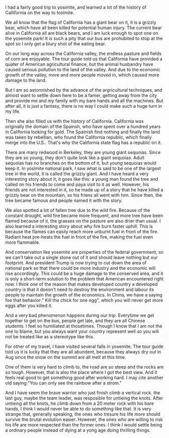 I had a fairly good trip to yosimite, and learned a lot of the history of Callifornia on the way to tosimite.

We all know that the flag of California has a giant bear on it, it is a grizzly bear, which have all been killed for potential human injury. The current bear alive in California all are black bears, and I am luck enough to spot one on the yosemite park! It is such a pity that our bus are prohubited to stop at the spot so I only get a blury shot of the eating bear.

On our long way across the California valley, the endless pasture and fields of corn are enjoyable. The tour guide told us that California have provided a quater of American agricultural finance, but the animal husbandry have caused serious pollution to the land of the valley. And due to the economic growth of the valley, more and more people moved in, which caused more damage to the land.

But I am so astonnished by the advance of the argricultural techniques, and almost want to settle down here to be a famer, getting away from the city and provide me and my family with my bare hands and all the machines. But after all, it is just a fantasy, there is no way I could make such a huge turn in my life.

Then she also filled us with the history of California. California was originally the domain of the Spainsh, who have spent over a hundred years in California looking for gold. The Spainish find nothing and finally the land was taken by rebellian, who found the California republic, which finally merge into the U.S.. That's why the California state flag has a republic on it.

There are many redwood in Berkeley, they are young giant sequoias. Since they are so young, they don't quite look like a giant sequoias. Adult sequoias has no branches on the bottom of it, but young sequoias would keep it. In yosimite national park, I saw what is said to be one of the largest tree in the world, it is called the grizzly giant. And I have heard a very interesting story about it, it goes like this: a young man found the tree and called on his friends to come and paya visit to it as well. However, his friends are not interested in it, so he made up of a story that he have killed a grizzly bear on the mountain, so his friens all went with him. Since then, the tree became famous and people named it with the story.

We also spotted a lot of fallen tree due to the wild fire. Because of the constant drought, wild fire became more frequent, and more tree have been flamed because of it, the grasses on the pasture are also drier than usual. I also learned a interesting story about why fire burn faster uphill. This is because the flames can easily reach more unburnt fuel in front of the fire. Radiant heat pre-heats the fuel in front of the fire, making the fuel even more flammable.

And conservation like yosemite are properties of the federal government, so we can't take out a single stone out of it and should leave nothing but our footprint. And president Trump is now trying to cut down the area of national park so that there could be more industry and the economic will rise accordingly. This could be a huge damage to the conserved area, and it is only a short-term solution to the problem that American encountered right now. I think one of the reason that makes developed country a developed country is that it doesn't need to destroy the environment and labour its people to maintain the growth of the economics. In China, we have a saying foe that behavior:" Kill the chick for one egg", which you will never get more eggs after you killed it.

And a very bad phenomenon happens during our trip. Everytime we get together to get on the bus, people get late, and they are all Chinese students. I feel so humiliated at thosetimes. Though I know that I am not the one to blame, but you always want your country represent well so you will not be treated like as a stereotype like this.

For other of my travel, I have visited several falls in yosemite. The tour guide told us it is lucky that they are all abundent, because they always dry out in Aug since the snow on the summit are all melt at this time. 

One of them is very hard to climb to, the road are so steep and the rocks are so tough. However, that is also the place where I got the best view. And it feels real good to get something good after working hard. I may cite another old saying:"You can only see the rainbow after a strom."

And I have seem the brave warrior who just finish climb a vertical rock. the last guy, maybe the team leader, was resposible for untieing the knots. After untieing all the knots, he climb down from a 20 meter rock with his bare hands, I think I would never be able to do something like that. It is very strange that, generally speaking, the ones who tresure his life more should survive the brutal evolution easier. However, the ones who are willing to risk his life are more respected than the former ones. I think I would settle being a ordinary people instead of dying at a yong age doing thrilling things.




